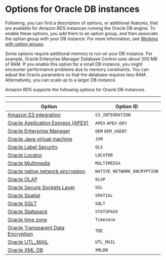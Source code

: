 # Options for Oracle DB instances<a name="Appendix.Oracle.Options"></a>

Following, you can find a description of options, or additional features, that are available for Amazon RDS instances running the Oracle DB engine\. To enable these options, you add them to an option group, and then associate the option group with your DB instance\. For more information, see [Working with option groups](USER_WorkingWithOptionGroups.md)\. 

Some options require additional memory to run on your DB instance\. For example, Oracle Enterprise Manager Database Control uses about 300 MB of RAM\. If you enable this option for a small DB instance, you might encounter performance problems due to memory constraints\. You can adjust the Oracle parameters so that the database requires less RAM\. Alternatively, you can scale up to a larger DB instance\. 

Amazon RDS supports the following options for Oracle DB instances\. 


****  

| Option | Option ID | 
| --- | --- | 
|  [Amazon S3 integration](oracle-s3-integration.md)  |  `S3_INTEGRATION`  | 
|  [Oracle Application Express \(APEX\)](Appendix.Oracle.Options.APEX.md)  |  `APEX` `APEX-DEV`  | 
|  [Oracle Enterprise Manager](Oracle.Options.OEM.md)  |  `OEM` `OEM_AGENT`  | 
|  [Oracle Java virtual machine](oracle-options-java.md)  |  `JVM`  | 
|  [Oracle Label Security](Oracle.Options.OLS.md)  |  `OLS`  | 
|  [Oracle Locator](Oracle.Options.Locator.md)  |  `LOCATOR`  | 
|  [Oracle Multimedia](Oracle.Options.Multimedia.md)  |  `MULTIMEDIA`  | 
|  [Oracle native network encryption](Appendix.Oracle.Options.NetworkEncryption.md)  |  `NATIVE_NETWORK_ENCRYPTION`  | 
|  [Oracle OLAP](Oracle.Options.OLAP.md)  |  `OLAP`  | 
|  [Oracle Secure Sockets Layer](Appendix.Oracle.Options.SSL.md)  |  `SSL`  | 
|  [Oracle Spatial](Oracle.Options.Spatial.md)  |  `SPATIAL`  | 
|  [Oracle SQLT](Oracle.Options.SQLT.md)  |  `SQLT`  | 
|  [Oracle Statspack](Appendix.Oracle.Options.Statspack.md)  |  `STATSPACK`  | 
|  [Oracle time zone](Appendix.Oracle.Options.Timezone.md)  |  `Timezone`  | 
|  [Oracle Transparent Data Encryption](Appendix.Oracle.Options.AdvSecurity.md)  |  `TDE`  | 
|  [Oracle UTL\_MAIL](Oracle.Options.UTLMAIL.md)  |  `UTL_MAIL`  | 
|  [Oracle XML DB](Appendix.Oracle.Options.XMLDB.md)  |  `XMLDB`  | 